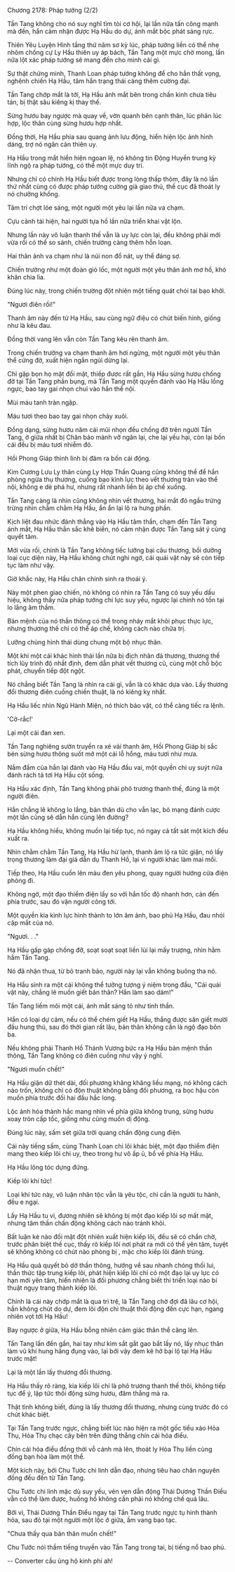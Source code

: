 




Chương 2178: Pháp tướng (2/2)


Tần Tang không cho nó suy nghĩ tìm tòi cơ hội, lại lần nữa tấn công mạnh mà đến, hắn cảm nhận được Hạ Hầu do dự, ánh mắt bộc phát sáng rực.

Thiên Yêu Luyện Hình tầng thứ năm sơ kỳ lúc, pháp tướng liền có thể nhẹ nhõm chống cự Ly Hầu thiên uy áp bách, Tần Tang một mực chờ mong, lần nữa lột xác pháp tướng sẽ mang đến cho mình cái gì.

Sự thật chứng minh, Thanh Loan pháp tướng không để cho hắn thất vọng, nghênh chiến Hạ Hầu, tâm hắn trạng thái càng thêm cường đại.

Tần Tang chớp mắt là tới, Hạ Hầu ánh mắt bên trong chấn kinh chưa tiêu tán, bị thật sâu kiêng kị thay thế.

Sừng hươu bay ngược mà quay về, vờn quanh bên cạnh thân, lúc phân lúc hợp, lộc thân cùng sừng hươu hợp nhất.

Đồng thời, Hạ Hầu phía sau quang ảnh lưu động, hiển hiện lộc ảnh hình dáng, trợ nó ngăn cản thiên uy.

Hạ Hầu trong mắt hiển hiện ngoan lệ, nó không tin Động Huyền trung kỳ lĩnh ngộ ra pháp tướng, có thể một mực duy trì.

Nhưng chỉ có chính Hạ Hầu biết được trong lòng thấp thỏm, đây là nó lần thứ nhất cùng có được pháp tướng cường giả giao thủ, thế cục đã thoát ly nó chưởng khống.

Tâm trí chợt lóe sáng, một người một yêu lại lần nữa va chạm.

Cựu cảnh tái hiện, hai người tựa hồ lần nữa triển khai vật lộn.

Nhưng lần này vô luận thanh thế vẫn là uy lực còn lại, đều không phải mới vừa rồi có thể so sánh, chiến trường càng thêm hỗn loạn.

Hai thân ảnh va chạm như là núi non đổ nát, uy thế đáng sợ.

Chiến trường như một đoàn gió lốc, một người một yêu thân ảnh mơ hồ, khó khăn chia lìa.

Đúng lúc này, trong chiến trường đột nhiên một tiếng quát chói tai bạo khởi.

"Ngươi điên rồi!"

Thanh âm này đến từ Hạ Hầu, sau cùng ngữ điệu có chút biến hình, giống như là kêu đau.

Đồng thời vang lên vẫn còn Tần Tang kêu rên thanh âm.

Trong chiến trường va chạm thanh âm hơi ngừng, một người một yêu thân thể cứng đờ, xuất hiện ngắn ngủi dừng lại.

Chỉ gặp bọn họ mặt đối mặt, thiếp được rất gần, Hạ Hầu sừng hươu chống đỡ tại Tần Tang phần bụng, mà Tần Tang một quyền đánh vào Hạ Hầu lồng ngực, bao tay gai nhọn chui vào hắn thể nội.

Mùi máu tanh tràn ngập.

Máu tươi theo bao tay gai nhọn chảy xuôi.

Đồng dạng, sừng hươu năm cái mũi nhọn đều chống đỡ trên người Tần Tang, ở giữa nhất bị Chân bảo mảnh vỡ ngăn lại, che lại yếu hại, còn lại bốn cái đều bị máu tươi nhiễm đỏ.

Hồi Phong Giáp thình lình bị đâm ra bốn cái động.

Kim Cương Lưu Ly thân cùng Ly Hợp Thần Quang cũng không thể để hắn phòng ngừa thụ thương, cuồng bạo kình lực theo vết thương tràn vào thể nội, không e dè phá hư, nhưng rất nhanh liền bị áp chế xuống.

Tần Tang càng là nhìn cũng không nhìn vết thương, hai mắt đỏ ngầu trừng trừng nhìn chằm chằm Hạ Hầu, ẩn ẩn lại lộ ra hưng phấn.

Kịch liệt đau nhức đánh thẳng vào Hạ Hầu tâm thần, chạm đến Tần Tang ánh mắt, Hạ Hầu thần sắc khẽ biến, nó cảm nhận được Tần Tang sát ý cùng quyết tâm.

Mới vừa rồi, chính là Tần Tang không tiếc lưỡng bại câu thương, bồi dưỡng loại cục diện này, Hạ Hầu không chút nghi ngờ, cái quái vật này sẽ còn tiếp tục làm như vậy.

Giờ khắc này, Hạ Hầu chân chính sinh ra thoái ý.

Này một phen giao chiến, nó không có nhìn ra Tần Tang có suy yếu dấu hiệu, không thấy nữa pháp tướng chi lực suy yếu, ngược lại chính nó tồn tại lo lắng âm thầm.

Bản mệnh của nó thần thông có thể trong nháy mắt khôi phục thực lực, nhưng thương thế chỉ có thể áp chế, không cách nào chữa trị.

Lưỡng chủng hình thái dùng chung một bộ nhục thân.

Một khi một cái khác hình thái lần nữa bị địch nhân đả thương, thương thế tích lũy trình độ nhất định, đem dẫn phát vết thương cũ, cùng một chỗ bộc phát, chuyển tiếp đột ngột.

Nó chẳng biết Tần Tang là nhìn ra cái gì, vẫn là có khác dựa vào. Lấy thương đổi thương điên cuồng chiến thuật, là nó kiêng kỵ nhất.

Hạ Hầu liếc nhìn Ngũ Hành Miện, nó thích bảo vật, có thể càng tiếc ra lệnh.

'Cờ-rắc!'

Lại một cái đan xen.

Tần Tang nghiêng sườn truyền ra xé vải thanh âm, Hồi Phong Giáp bị sắc bén sừng hươu thông suốt mở một cái lỗ hổng, máu tươi như mưa.

Nắm đấm của hắn lại đánh vào Hạ Hầu đầu vai, một quyền chi uy suýt nữa đánh rách tả tơi Hạ Hầu cột sống.

Hạ Hầu xác định, Tần Tang không phải phô trương thanh thế, đúng là một người điên.

Hắn chẳng lẽ không lo lắng, bản thân dù cho vẫn lạc, bỏ mạng đánh cược một lần cũng sẽ dẫn hắn cùng lên đường?

Hạ Hầu không hiểu, không muốn lại tiếp tục, nó ngay cả tất sát một kích đều xuất ra.

Nhìn chằm chằm Tần Tang, Hạ Hầu hừ lạnh, thanh âm lộ ra tức giận, nó lấy trọng thương làm đại giá dẫn dụ Thanh Hồ, lại vì người khác làm mai mối.

Tiếp theo, Hạ Hầu cuốn lên màu đen yêu phong, quay người hướng cửa điện phóng đi.

Không ngờ, một đạo thiểm điện lấy so với hắn tốc độ nhanh hơn, cản đến phía trước, sau đó vặn người công tới.

Một quyền kia kình lực hình thành to lớn âm ảnh, bao phủ Hạ Hầu, đau nhói cặp mắt của nó.

"Ngươi. . ."

Hạ Hầu gấp gáp chống đỡ, soạt soạt soạt liền lùi lại mấy trượng, nhìn hằm hằm Tần Tang.

Nó đã nhận thua, từ bỏ tranh bảo, người này lại vẫn không buông tha nó.

Hạ Hầu sinh ra một cái không thể tưởng tượng ý niệm trong đầu, "Cái quái vật này, chẳng lẽ muốn giết bản thân? Hắn làm sao dám!"

Tần Tang liếm môi một cái, ánh mắt sáng tỏ như tinh thần.

Hắn có loại dự cảm, nếu có thể chém giết Hạ Hầu, thắng được săn giết mười đầu hung thú, sau đó thời gian rất lâu, bản thân không cần là ngộ đạo bôn ba.

Nếu không phải Thanh Hồ Thánh Vương bức ra Hạ Hầu bản mệnh thần thông, Tần Tang không có điên cuồng như vậy ý nghĩ.

"Ngươi muốn chết!"

Hạ Hầu giận dữ thét dài, đối phương khăng khăng liều mạng, nó không cách nào trốn, không chỉ có độn thuật không bằng đối phương, ra bọc hậu còn muốn phía trước đối hai đầu hắc long.

Lộc ảnh hóa thành hắc mang nhìn về phía giữa không trung, sừng hươu xoay tròn cấp tốc, giống như cũng muốn dị động.

Đúng lúc này, sấm sét giữa trời quang chấn động cung điện.

Cái này tiếng sấm, cùng Thanh Loan chi lôi khác biệt, một đạo thiểm điện mang theo kiếp lôi chi uy, theo trong hư vô ấp ủ, bổ về phía Hạ Hầu.

Hạ Hầu lông tóc dựng đứng.

Kiếp lôi khí tức!

Loại khí tức này, vô luận nhân tộc vẫn là yêu tộc, chỉ cần là người tu hành, đều e ngại.

Lấy Hạ Hầu tu vi, đương nhiên sẽ không bị một đạo kiếp lôi sợ mất mật, nhưng tâm thần chấn động không cách nào tránh khỏi.

Bất luận kẻ nào đối mặt đột nhiên xuất hiện kiếp lôi, đều sẽ có chần chờ, trước phân biệt thế cục, thấy rõ kiếp lôi nơi phát ra mới có thể yên tâm, tuyệt sẽ không không có chút nào phòng bị , mặc cho kiếp lôi đánh trúng.

Hạ Hầu quả quyết bỏ dở thần thông, hướng về sau nhanh chóng thối lui, thần thức tập trung kiếp lôi, phát hiện kiếp lôi chỉ có một đạo lại uy lực có hạn mới yên tâm, hiển nhiên là đối phương chẳng biết thi triển loại nào bí thuật ngụy trang thành kiếp lôi.

Chính là cái này chớp mắt là qua trì trệ, là Tần Tang chờ đợi đã lâu cơ hội, hắn không chút do dự, đem lôi độn chi thuật thôi động đến cực hạn, ngang nhiên vọt tới Hạ Hầu!

Bay ngược ở giữa, Hạ Hầu bỗng nhiên cảm giác thân thể căng lên.

Tần Tang lấn đến gần, hai tay như kìm sắt gắt gao bắt lấy nó, lấy nhục thân làm vũ khí hung hăng đụng vào, lại bởi vậy đem kẽ hở bại lộ tại Hạ Hầu trước mặt!

Lại là một lần lấy thương đổi thương.

Hạ Hầu thấy rõ ràng, kia kiếp lôi chỉ là phô trương thanh thế thôi, không tiếp tục để ý, lập tức thôi động sừng hươu, đâm thẳng mà ra.

Thật tình không biết, đúng là lấy thương đổi thương, nhưng cùng trước đó có chút khác biệt.

Tại Tần Tang trước ngực, chẳng biết lúc nào hiện ra một gốc tiểu xảo Hỏa Thụ, Hỏa Thụ chạc cây bên trên đứng thẳng chín cái hỏa điểu.

Chín cái hỏa điểu đồng thời vỗ cánh mà lên, thoát ly Hỏa Thụ liền cùng đồng bạn hòa làm một thể.

Một kích này, bởi Chu Tước chi linh dẫn đạo, nhưng tiêu hao chân nguyên đồng đều đến từ Tần Tang.

Chu Tước chi linh mặc dù suy yếu, vẻn vẹn dẫn động Thái Dương Thần Điểu vẫn có thể làm được, huống hồ không cần phải nó khống chế quá lâu.

Bởi vì, Thái Dương Thần Điểu ngay tại Tần Tang trước ngực tụ hình thành hỏa, sau đó tại một người một lộc ở giữa, ầm vang bạo tạc.

"Chưa thấy qua bản thân muốn chết!"

Chu Tước nói thầm tiếng truyền vào Tần Tang trong tai, bị tiếng nổ bao phủ.

--
Converter cầu ủng hộ kinh phí ah!




